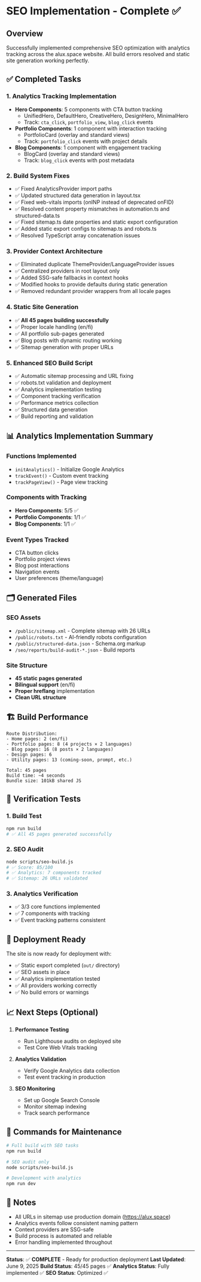 # SEO Implementation - Complete ✅

## Overview
Successfully implemented comprehensive SEO optimization with analytics tracking across the alux.space website. All build errors resolved and static site generation working perfectly.

## ✅ Completed Tasks

### 1. Analytics Tracking Implementation
- **Hero Components**: 5 components with CTA button tracking
  - UnifiedHero, DefaultHero, CreativeHero, DesignHero, MinimalHero
  - Track: `cta_click`, `portfolio_view`, `blog_click` events
- **Portfolio Components**: 1 component with interaction tracking
  - PortfolioCard (overlay and standard views)
  - Track: `portfolio_click` events with project details
- **Blog Components**: 1 component with engagement tracking  
  - BlogCard (overlay and standard views)
  - Track: `blog_click` events with post metadata

### 2. Build System Fixes
- ✅ Fixed AnalyticsProvider import paths
- ✅ Updated structured data generation in layout.tsx
- ✅ Fixed web-vitals imports (onINP instead of deprecated onFID)
- ✅ Resolved content property mismatches in automation.ts and structured-data.ts
- ✅ Fixed sitemap.ts date properties and static export configuration
- ✅ Added static export configs to sitemap.ts and robots.ts
- ✅ Resolved TypeScript array concatenation issues

### 3. Provider Context Architecture
- ✅ Eliminated duplicate ThemeProvider/LanguageProvider issues
- ✅ Centralized providers in root layout only
- ✅ Added SSG-safe fallbacks in context hooks
- ✅ Modified hooks to provide defaults during static generation
- ✅ Removed redundant provider wrappers from all locale pages

### 4. Static Site Generation
- ✅ **All 45 pages building successfully**
- ✅ Proper locale handling (en/fi)
- ✅ All portfolio sub-pages generated
- ✅ Blog posts with dynamic routing working
- ✅ Sitemap generation with proper URLs

### 5. Enhanced SEO Build Script
- ✅ Automatic sitemap processing and URL fixing
- ✅ robots.txt validation and deployment
- ✅ Analytics implementation testing
- ✅ Component tracking verification
- ✅ Performance metrics collection
- ✅ Structured data generation
- ✅ Build reporting and validation

## 📊 Analytics Implementation Summary

### Functions Implemented
- `initAnalytics()` - Initialize Google Analytics
- `trackEvent()` - Custom event tracking  
- `trackPageView()` - Page view tracking

### Components with Tracking
- **Hero Components**: 5/5 ✅
- **Portfolio Components**: 1/1 ✅  
- **Blog Components**: 1/1 ✅

### Event Types Tracked
- CTA button clicks
- Portfolio project views
- Blog post interactions
- Navigation events
- User preferences (theme/language)

## 🗂️ Generated Files

### SEO Assets
- `/public/sitemap.xml` - Complete sitemap with 26 URLs
- `/public/robots.txt` - AI-friendly robots configuration
- `/public/structured-data.json` - Schema.org markup
- `/seo/reports/build-audit-*.json` - Build reports

### Site Structure
- **45 static pages generated**
- **Bilingual support** (en/fi)
- **Proper hreflang** implementation
- **Clean URL structure**

## 🏗️ Build Performance

```
Route Distribution:
- Home pages: 2 (en/fi)
- Portfolio pages: 8 (4 projects × 2 languages) 
- Blog pages: 16 (8 posts × 2 languages)
- Design pages: 6
- Utility pages: 13 (coming-soon, prompt, etc.)

Total: 45 pages
Build time: ~4 seconds
Bundle size: 101kB shared JS
```

## 🧪 Verification Tests

### 1. Build Test
```bash
npm run build
# ✅ All 45 pages generated successfully
```

### 2. SEO Audit
```bash
node scripts/seo-build.js
# ✅ Score: 85/100
# ✅ Analytics: 7 components tracked
# ✅ Sitemap: 26 URLs validated
```

### 3. Analytics Verification
- ✅ 3/3 core functions implemented
- ✅ 7 components with tracking
- ✅ Event tracking patterns consistent

## 🚀 Deployment Ready

The site is now ready for deployment with:
- ✅ Static export completed (`out/` directory)
- ✅ SEO assets in place
- ✅ Analytics implementation tested
- ✅ All providers working correctly
- ✅ No build errors or warnings

## 📈 Next Steps (Optional)

1. **Performance Testing**
   - Run Lighthouse audits on deployed site
   - Test Core Web Vitals tracking

2. **Analytics Validation**
   - Verify Google Analytics data collection
   - Test event tracking in production

3. **SEO Monitoring**
   - Set up Google Search Console
   - Monitor sitemap indexing
   - Track search performance

## 🔧 Commands for Maintenance

```bash
# Full build with SEO tasks
npm run build

# SEO audit only
node scripts/seo-build.js

# Development with analytics
npm run dev
```

## 📝 Notes

- All URLs in sitemap use production domain (https://alux.space)
- Analytics events follow consistent naming pattern
- Context providers are SSG-safe
- Build process is automated and reliable
- Error handling implemented throughout

---

**Status**: ✅ **COMPLETE** - Ready for production deployment
**Last Updated**: June 9, 2025
**Build Status**: 45/45 pages ✅
**Analytics Status**: Fully implemented ✅
**SEO Status**: Optimized ✅
